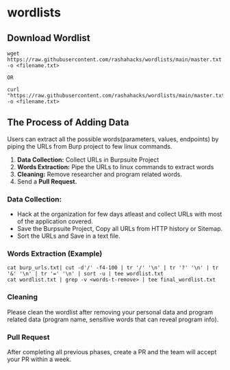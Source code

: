 # wordlists

## Download Wordlist
```
wget https://raw.githubusercontent.com/rashahacks/wordlists/main/master.txt -o <filename.txt>

OR

curl "https://raw.githubusercontent.com/rashahacks/wordlists/main/master.txt" -o <filename.txt>
```

## The Process of Adding Data
Users can extract all the possible words(parameters, values, endpoints) by piping the URLs from Burp project to few linux commands.

1. **Data Collection:** Collect URLs in Burpsuite Project
2. **Words Extraction:** Pipe the URLs to linux commands to extract words
3. **Cleaning:** Remove researcher and program related words.
4. Send a **Pull Request.**

### Data Collection:
* Hack at the organization for few days atleast and collect URLs with most of the application covered.
* Save the Burpsuite Project, Copy all URLs from HTTP history or Sitemap.
* Sort the URLs and Save in a text file.

### Words Extraction (Example)
```
cat burp_urls.txt| cut -d'/' -f4-100 | tr '/' '\n' | tr '?' '\n' | tr '&' '\n' | tr '=' '\n' | sort -u | tee wordlist.txt
cat wordlist.txt | grep -v <words-t-remove> | tee final_wordlist.txt
```

### Cleaning
Please clean the wordlist after removing your personal data and program related data (program name, sensitive words that can reveal program info).

### Pull Request
After completing all previous phases, create a PR and the team will accept your PR within a week.
